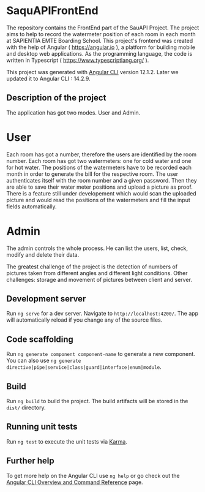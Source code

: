 # SaquAPIFrontEnd
The repository contains the FrontEnd part of the SauAPI Project. The project aims to help to record the watermeter position of each room in each month at SAPIENTIA EMTE Boarding School.
This project's frontend was created with the help of Angular ( https://angular.io ), a platform for building mobile and desktop web applications. As the programming language, the code is written in Typescript ( https://www.typescriptlang.org/ ).

This project was generated with [Angular CLI](https://github.com/angular/angular-cli) version 12.1.2. Later we updated it to Angular CLI : 14.2.9. 

## Description of the project 
The application has got two modes.
User and Admin.
# User
Each room has got a number, therefore the users are identified by the room number.
Each room has got two watermeters: one for cold water and one for hot water.
The positions of the watermeters have to be recorded each month in order to
generate the bill for the respective room.
The user authenticates itself with the room number and a given password.
Then they are able to save their water meter positions and upload a picture as proof.
There is a feature still under developement which would scan the uploaded picture and
would read the positions of the watermeters and fill the input fields automatically.
# Admin
The admin controls the whole process. He can list the users, list, check, modify and delete
their data.


The greatest challenge of the project is the detection of numbers of pictures taken from different angles
and different light conditions.
Other challenges: storage and movement of pictures between client and server.

## Development server

Run `ng serve` for a dev server. Navigate to `http://localhost:4200/`. The app will automatically reload if you change any of the source files.

## Code scaffolding

Run `ng generate component component-name` to generate a new component. You can also use `ng generate directive|pipe|service|class|guard|interface|enum|module`.

## Build

Run `ng build` to build the project. The build artifacts will be stored in the `dist/` directory.

## Running unit tests

Run `ng test` to execute the unit tests via [Karma](https://karma-runner.github.io).

## Further help

To get more help on the Angular CLI use `ng help` or go check out the [Angular CLI Overview and Command Reference](https://angular.io/cli) page.
